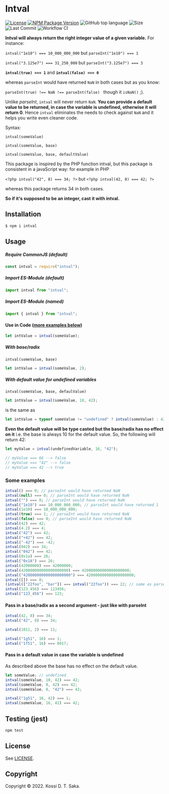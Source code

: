 # Intval

[![License][license-image]][license-url] [![NPM Package Version][npm-image-version]][npm-url] ![GitHub top language][language-image] ![Size][size-image] ![Last Commit][commit-image] ![Workflow CI][workflow-image]

**Intval will always return the right integer value of a given variable.** For instance:

`intval("1e10") === 10_000_000_000` but `parseInt("1e10") === 1`

`intval("3.125e7") === 31_250_000` but `parseInt("3.125e7") === 3`

**`intval(true) === 1`** and **`intval(false) === 0`**

whereas `parseInt` would have returned `NaN` in both cases but as you know:

`parseInt(true) !== NaN !== parseInt(false) ` though it `isNaN()` ;).

Unlike _parseInt_, `intval` will never return `NaN`. **You can provide a default value to be returned, in case the variable is undefined, otherwise it will return 0**. Hence `intval` eliminates the needs to check against `NaN` and it helps you write even cleaner code.

Syntax:

`intval(someValue)`

`intval(someValue, base)`

`intval(someValue, base, defaultValue)`

This package is inspired by the PHP function intval, but this package is consistent in a javaScript way: for example in PHP

`<?php intval("42", 8) === 34; ?>` but `<?php intval(42, 8) === 42; ?>`

whereas this package returns 34 in both cases.

**So if it's supposed to be an integer, cast it with intval.**

## Installation

```bash
$ npm i intval
```

## Usage

##### Require CommonJS (default)

```js
const intval = require("intval");
```

##### Import ES-Module (default)

```js
import intval from "intval";
```

##### Import ES-Module (named)

```js
import { intval } from "intval";
```

#### Use in Code ([more examples below](#some-examples))

```js
let intValue = intval(someValue);
```

##### With base/radix

`intval(someValue, base)`

```js
let intValue = intval(someValue, 2);
```

##### With default value for undefined variables

`intval(someValue, base, defaulValue)`

```js
let intValue = intval(someValue, 10, 42);
```

is the same as

```js
let intValue = typeof someValue != "undefined" ? intval(someValue) : 42;
```

**Even the default value will be type casted but the base/radix has no effect on it** i.e. the base is always 10 for the default value.
So, the following will return 42:

```js
let myValue = intval(undefinedVariable, 16, "42");

// myValue === 66 --> false
// myValue === "42" --> false
// myValue === 42 --> true
```

### Some examples

```js
intval() === 0; // parseInt would have returned NaN
intval(null) === 0; // parseInt would have returned NaN
intval("") === 0; // parseInt would have returned NaN
intval("1e10") === 10_000_000_000; // parseInt would have returned 1
intval(1e10) === 10_000_000_000;
intval(true) === 1; // parseInt would have returned NaN
intval(false) === 0; // parseInt would have returned NaN
intval(42) === 42;
intval(4.2) === 4;
intval("42") === 42;
intval("+42") === 42;
intval("-42") === -42;
intval(042) === 34;
intval("042") === 42;
intval(0x1a) === 26;
intval("0x1A") === 26;
intval(42000000) === 42000000;
intval(420000000000000000000) === 420000000000000000000;
intval("420000000000000000000") === 420000000000000000000;
intval([]) === 0;
(intval(["22foo", "bar"]) === intval("22foo")) === 22; // same as parseInt, returns intval of the first array element. But in php intval(["22foo", "bar"]) === 1
intval(123_456) === 123456;
intval("123_456") === 123;
```

#### Pass in a base/radix as a second argument - just like with parseInt

```js
intval(42, 8) === 34;
intval("42", 8) === 34;

intval(1011, 2) === 11;

intval("1g51", 16) === 1;
intval("1f51", 16) === 8017;
```

#### Pass in a default value in case the variable is undefined

As described above the base has no effect on the default value.

```js
let someValue; // undefined
intval(someValue, 10, 42) === 42;
intval(someValue, 8, 42) === 42;
intval(someValue, 8, "42") === 42;

intval("1g51", 16, 42) === 1;
intval(someValue, 16, 42) === 42;
```

## Testing (jest)

```bash
npm test
```

## License

See [LICENSE][license-url].

## Copyright

Copyright &copy; 2022. Kossi D. T. Saka.

[npm-image-version]: https://img.shields.io/npm/v/intval.svg
[npm-image-downloads]: https://img.shields.io/npm/dm/intval.svg?color=purple
[npm-url]: https://npmjs.org/package/intval
[license-image]: https://img.shields.io/github/license/kossidts/intval
[license-url]: https://github.com/kossidts/intval/blob/master/LICENSE
[language-image]: https://img.shields.io/github/languages/top/kossidts/intval?color=yellow
[size-image]: https://img.shields.io/github/repo-size/kossidts/intval?color=light
[commit-image]: https://img.shields.io/github/last-commit/kossidts/intval
[actions-url]: https://github.com/kossidts/intval/actions
[workflow-image]: https://github.com/kossidts/intval/actions/workflows/node.js.yml/badge.svg
[workflow-image-2]: https://github.com/kossidts/intval/workflows/Node.js%20CI/badge.svg

<!--
[paypal-img]: https://img.shields.io/badge/Donate-PayPal-ff4081.svg
[paypal-link]: https://www.paypal.me/christopheKDTS

[![PayPal Donate][paypal-img]][paypal-link]
-->
